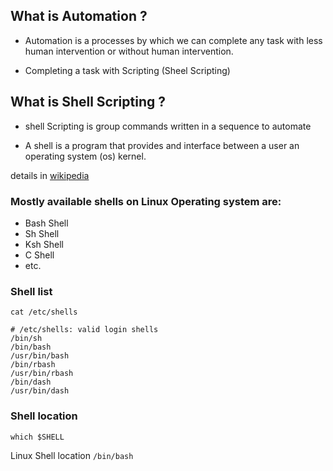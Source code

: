 ## What is Automation ?
- Automation is a processes by which we can complete any task with less human intervention or without human intervention.

- Completing a task with Scripting (Sheel Scripting)

## What is Shell Scripting ?

- shell Scripting is group commands written in a sequence to automate

- A shell is a program that provides and interface between a user an operating system (os) kernel.

details in  [wikipedia](https://en.wikipedia.org/wiki/Shell_script)

### Mostly available shells on Linux Operating system are:
- Bash Shell
- Sh Shell 
- Ksh Shell
- C Shell 
- etc.

### Shell list
```
cat /etc/shells
```
```
# /etc/shells: valid login shells
/bin/sh
/bin/bash
/usr/bin/bash
/bin/rbash
/usr/bin/rbash
/bin/dash
/usr/bin/dash
```

### Shell location
```
which $SHELL
```

Linux Shell location ``` /bin/bash ```
